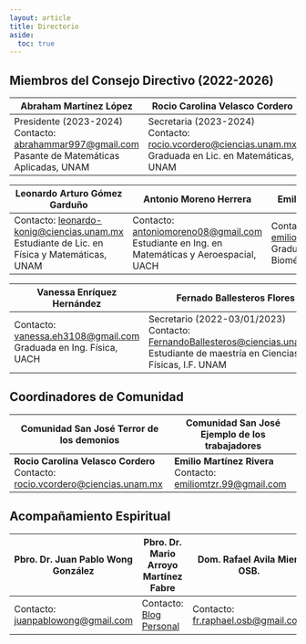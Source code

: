 ```yaml
---
layout: article
title: Directorio
aside:
  toc: true
---
```



## Miembros del Consejo Directivo (2022-2026)

| Abraham Martínez López | Rocio Carolina Velasco Cordero | Emiliano Flores Salazar | 
| ---- | ---- | ---- |
|  Presidente (2023-2024) <br> Contacto: [abrahammar997@gmail.com](mailto:abrahammar997@gmail.com)  <br> Pasante de Matemáticas Aplicadas, UNAM |  Secretaria (2023-2024) <br> Contacto: [rocio.vcordero@ciencias.unam.mx](mailto:rocio.vcordero@ciencias.unam.mx)  <br> Graduada en Lic. en Matemáticas, UNAM | Tesorero (2023-2024) <br> Contacto: [emilianofsalazar@gmail.com](mailto:emilianofsalazar@gmail.com)  <br> Estudiante de Ing. Física, ITESM |


| Leonardo Arturo Gómez Garduño | Antonio Moreno Herrera | Emilio Martínez Rivera | 
| ---- | ---- | ---- |
| Contacto: [leonardo-konig@ciencias.unam.mx](mailto:leonardo-konig@ciencias.unam.mx)  <br> Estudiante de Lic. en Física y Matemáticas, UNAM | Contacto: [antoniomoreno08@gmail.com](mailto:antoniomoreno08@gmail.com)  <br> Estudiante en Ing. en Matemáticas y Aeroespacial, UACH | Contacto: [emiliomtzr.99@gmail.com](mailto:emiliomtzr.99@gmail.com)  <br> Graduado en Ing. Biomédica, UAQ |


| Vanessa Enríquez Hernández | Fernado Ballesteros Flores | 
| ---- | ---- |
| Contacto: [vanessa.eh3108@gmail.com](mailto:vanessa.eh3108@gmail.com)  <br> Graduada en Ing. Física, UACH | Secretario (2022-03/01/2023) <br> Contacto: [FernandoBallesteros@ciencias.unam.mx](mailto:FernandoBallesteros@ciencias.unam.mx)  <br> Estudiante de maestría en Ciencias Físicas, I.F. UNAM  |


## Coordinadores de Comunidad
  
  
| Comunidad San José Terror de los demonios | Comunidad San José Ejemplo de los trabajadores |
| ---- | ---- |
| **Rocio Carolina Velasco Cordero** <br> Contacto: [rocio.vcordero@ciencias.unam.mx](mailto:rocio.vcordero@ciencias.unam.mx) | **Emilio Martínez Rivera** <br> Contacto: [emiliomtzr.99@gmail.com](mailto:emiliomtzr.99@gmail.com) | 

## Acompañamiento Espiritual

| Pbro. Dr. Juan Pablo Wong González | Pbro. Dr. Mario Arroyo Martínez Fabre | Dom. Rafael Avila Mier, OSB. | 
| ---- | ---- | ---- |
| Contacto: [juanpablowong@gmail.com](mailto:juanpablowong@gmail.com)  | Contacto: [Blog Personal](https://teologiaparamillennials.com/contacto/ "Blog Personal") | Contacto: [fr.raphael.osb@gmail.com](mailto:fr.raphael.osb@gmail.com) |
